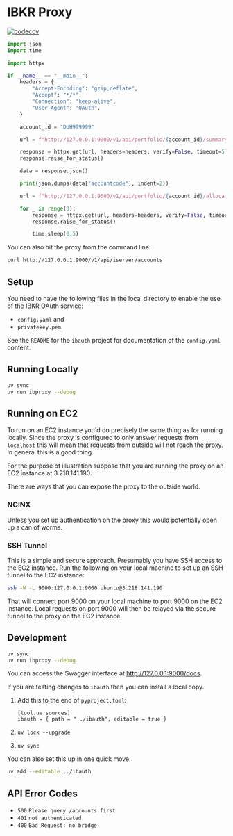 # IBKR Proxy

[![codecov](https://codecov.io/gh/datawookie/ibproxy/branch/master/graph/badge.svg)](https://codecov.io/gh/datawookie/ibproxy)

```python
import json
import time

import httpx

if __name__ == "__main__":
    headers = {
        "Accept-Encoding": "gzip,deflate",
        "Accept": "*/*",
        "Connection": "keep-alive",
        "User-Agent": "OAuth",
    }

    account_id = "DUH999999"

    url = f"http://127.0.0.1:9000/v1/api/portfolio/{account_id}/summary"

    response = httpx.get(url, headers=headers, verify=False, timeout=5)
    response.raise_for_status()

    data = response.json()

    print(json.dumps(data["accountcode"], indent=2))

    url = f"http://127.0.0.1:9000/v1/api/portfolio/{account_id}/allocation"

    for _ in range(3):
        response = httpx.get(url, headers=headers, verify=False, timeout=5)
        response.raise_for_status()

        time.sleep(0.5)
```

You can also hit the proxy from the command line:

```bash
curl http://127.0.0.1:9000/v1/api/iserver/accounts
```

## Setup

You need to have the following files in the local directory to enable the use of
the IBKR OAuth service:

- `config.yaml` and
- `privatekey.pem`.

See the `README` for the `ibauth` project for documentation of the `config.yaml`
content.

## Running Locally

```bash
uv sync
uv run ibproxy --debug
```

## Running on EC2

To run on an EC2 instance you'd do precisely the same thing as for running
locally. Since the proxy is configured to only answer requests from `localhost`
this will mean that requests from outside will not reach the proxy. In general
this is a good thing.

For the purpose of illustration suppose that you are running the proxy on an EC2
instance at 3.218.141.190.

There are ways that you can expose the proxy to the outside world.

### NGINX

Unless you set up authentication on the proxy this would potentially open up a
can of worms.

### SSH Tunnel

This is a simple and secure approach. Presumably you have SSH access to the EC2
instance. Run the following on your local machine to set up an SSH tunnel to the
EC2 instance:

```bash
ssh -N -L 9000:127.0.0.1:9000 ubuntu@3.218.141.190
```

That will connect port 9000 on your local machine to port 9000 on the EC2
instance. Local requests on port 9000 will then be relayed via the secure tunnel
to the proxy on the EC2 instance.

## Development

```bash
uv sync
uv run ibproxy --debug
```

You can access the Swagger interface at http://127.0.0.1:9000/docs.

If you are testing changes to `ibauth` then you can install a local copy.

1. Add this to the end of `pyproject.toml`:

    ```
    [tool.uv.sources]
    ibauth = { path = "../ibauth", editable = true }
    ```

2. `uv lock --upgrade`
3. `uv sync`

You can also set this up in one quick move:

```bash
uv add --editable ../ibauth
```

## API Error Codes

- `500` `Please query /accounts first`
- `401` `not authenticated`
- `400` `Bad Request: no bridge`
